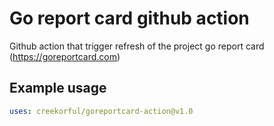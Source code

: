 # Go report card github action

Github action that trigger refresh of the project go report card (https://goreportcard.com)

## Example usage

```yaml
uses: creekorful/goreportcard-action@v1.0
```
